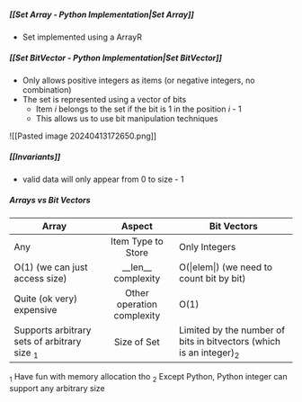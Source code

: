 ##### [[Set Array - Python Implementation|Set Array]]
- Set implemented using a ArrayR
##### [[Set BitVector - Python Implementation|Set BitVector]]
- Only allows positive integers as items (or negative integers, no combination)
- The set is represented using a vector of bits
	- Item _i_ belongs to the set if the bit is 1 in the position _i_ - 1
	- This allows us to use bit manipulation techniques

![[Pasted image 20240413172650.png]]
##### [[Invariants]]
- valid data will only appear from 0 to size - 1

##### Arrays vs Bit Vectors

| Array                                                  |           Aspect           | Bit Vectors                                                                   |
| ------------------------------------------------------ |:--------------------------:| ----------------------------------------------------------------------------- |
| Any                                                    |     Item Type to Store     | Only Integers                                                                 |
| O(1) (we can just access size)                         |    \_\_len__ complexity    | O(\|elem\|) (we need to count bit by bit)                                     |
| Quite (ok very) expensive                              | Other operation complexity | O(1)                                                                          |
| Supports arbitrary sets of arbitrary size <sub>1</sub> |        Size of Set         | Limited by the number of bits in bitvectors (which is an integer)<sub>2</sub> |
<sub>1</sub> Have fun with memory allocation tho
<sub>2</sub> Except Python, Python integer can support any arbitrary size
